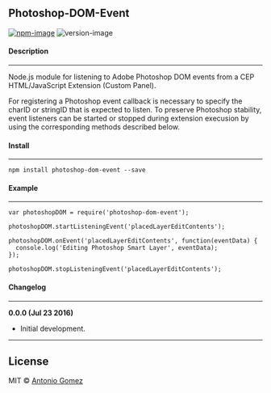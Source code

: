 ## Photoshop-DOM-Event

[![npm-image](https://img.shields.io/badge/npm-v0.0.0-ff69b4.svg)](https://www.npmjs.com/package/photoshop-dom-event)
![version-image](https://img.shields.io/badge/license-MIT-ff69b4.svg)

#### Description
-----------
Node.js module for listening to Adobe Photoshop DOM events from a CEP HTML/JavaScript Extension (Custom Panel).

For registering a Photoshop event callback is necessary to specify the charID or stringID that is expected to listen. To preserve Photoshop stability, event listeners can be started or stopped during extension execusion by using the corresponding methods described below.

#### Install
--------
```
npm install photoshop-dom-event --save
```

#### Example
--------
```
var photoshopDOM = require('photoshop-dom-event');

photoshopDOM.startListeningEvent('placedLayerEditContents');

photoshopDOM.onEvent('placedLayerEditContents', function(eventData) {
  console.log('Editing Photoshop Smart Layer', eventData);
});

photoshopDOM.stopListeningEvent('placedLayerEditContents');
```


#### Changelog
--------

**0.0.0 (Jul 23 2016)**
*    Initial development.

--------
## License
MIT © [Antonio Gomez][0]

[0]: http://antoniogomez.me/